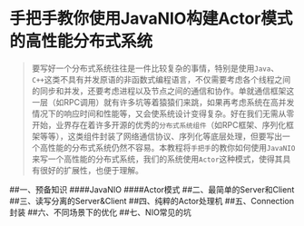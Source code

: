 手把手教你使用JavaNIO构建Actor模式的高性能分布式系统
=============================

>要写好一个分布式系统往往是一件比较复杂的事情，特别是使用`Java`、`C++`这类不具有并发原语的非函数式编程语言，不仅需要考虑各个线程之间的同步和并发，还要考虑进程以及节点之间的通信和协作。单就通信框架这一层（如RPC调用）就有许多坑等着猿猿们来跳，如果再考虑系统在高并发情况下的响应时间和性能等，又会使系统设计变得复杂。好在我们无需从零开始，业界存在着许多开源的优秀的`分布式系统组件`（如RPC框架、序列化框架等等），这类组件封装了网络通信协议、序列化等底层处理，但要写出一个高性能的分布式系统仍然不容易。本教程将`手把手`的教你如何使用`JavaNIO`来写一个高性能的分布式系统，我们的系统使用`Actor`这种模式，使得其具有很好的扩展性，也便于理解。  

##一、预备知识
####JavaNIO
####Actor模式
##二、最简单的Server和Client
##三、读写分离的Server&Client
##四、纯粹的Actor处理机
##五、Connection封装
##六、不同场景下的优化
##七、NIO常见的坑

